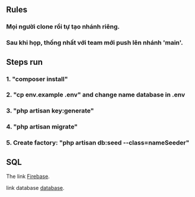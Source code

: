 ## Rules

### Mọi người clone rồi tự tạo nhánh riêng.
### Sau khi họp, thống nhất với team mới push lên nhánh 'main'.

## Steps run 

### 1. "composer install"
### 2. "cp env.example .env" and change name database in .env
### 3. "php artisan key:generate"
### 4. "php artisan migrate"
### 5. Create factory: "php artisan db:seed --class=nameSeeder"

## SQL

The link [Firebase](https://console.firebase.google.com/project/phone-images-c317e/storage/phone-images-c317e.appspot.com/files).

link database [database](https://drive.google.com/drive/folders/187lYMu8IqNoAxHIY2gbxHGAq2OW0eYWG?usp=sharing). 